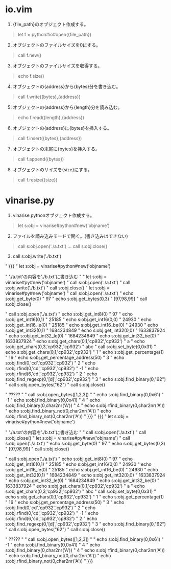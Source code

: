 
io.vim
======

1. {file_path}のオブジェクト作成する。

> let f = python#io#open({file_path})

2. オブジェクトのファイルサイズを0にする。

> call f.new()

3. オブジェクトのファイルサイズを収得する。

> echo f.size()

4. オブジェクトの{address}から{bytes}分を書き込む。

> call f.write({bytes},{address})

5. オブジェクトの{address}から{length}分を読み込む。

> echo f.read({length},{address})

6. オブジェクトの{address}に{bytes}を挿入する。

> call f.insert({bytes},{address})

7. オブジェクトの末尾に{bytes}を挿入する。

> call f.append({bytes})

8. オブジェクトのサイズを{size}にする。

> call f.resize({size})

vinarise.py
===========

1.  vinarise pythonオブジェクト作成する。

> let s:obj = vinarise#python#new('objname')

2. ファイルを読み込みモードで開く。(書き込みはできない)

> call s:obj.open('./a.txt')
> ...
> call s:obj.close()

3. call s:obj.write('./b.txt')


" {{{
" let s:obj = vinarise#python#new('objname')

" './a.txt'の内容を'./b.txt'に書き込む
"
" let s:obj = vinarise#py#new('objname')
" call s:obj.open('./a.txt')
" call s:obj.write('./b.txt')
" call s:obj.close()
" let s:obj = vinarise#py#new('objname')
" call s:obj.open('./a.txt')
" echo s:obj.get_byte(0)
" 97
" echo s:obj.get_bytes(0,3)
" [97,98,99]
" call s:obj.close()

" call s:obj.open('./a.txt')
" echo s:obj.get_int8(0)
" 97
" echo s:obj.get_int16(0,1)
" 25185
" echo s:obj.get_int16(0,0)
" 24930
" echo s:obj.get_int16_le(0)
" 25185
" echo s:obj.get_int16_be(0)
" 24930
" echo s:obj.get_int32(0,1)
" 1684234849
" echo s:obj.get_int32(0,0)
" 1633837924
" echo s:obj.get_int32_le(0)
" 1684234849
" echo s:obj.get_int32_be(0)
" 1633837924
" echo s:obj.get_chars(0,1,'cp932','cp932')
" a
" echo s:obj.get_chars(0,3,'cp932','cp932')
" abc
" call s:obj.set_byte(0,0x31)
" echo s:obj.get_chars(0,1,'cp932','cp932')
" 1
" echo s:obj.get_percentage(1)
" 16
" echo s:obj.get_percentage_address(50)
" 3
" echo s:obj.find(0,'cd','cp932','cp932')
" 2
" echo s:obj.rfind(0,'cd','cp932','cp932')
" -1
" echo s:obj.rfind(6,'cd','cp932','cp932')
" 2
" echo s:obj.find_regexp(0,'[d]','cp932','cp932')
" 3
" echo s:obj.find_binary(0,"62")
" call s:obj.open_bytes("62")
" call s:obj.close()

 
" ?????
"
" call s:obj.open_bytes([1,2,3])
"
" echo s:obj.find_binary(0,0x61)
" -1
" echo s:obj.find_binary(0,0x41)
" 4
" echo s:obj.find_binary(0,char2nr('A'))
" 4
" echo s:obj.rfind_binary(0,char2nr('A'))
" echo s:obj.find_binary_not(0,char2nr('A'))
" echo s:obj.rfind_binary_not(0,char2nr('A'))
" }}}
" {{{
" let s:obj = vinarise#python#new('objname')

" './a.txt'の内容を'./b.txt'に書き込む
"
" call s:obj.open('./a.txt')
" call s:obj.close()
" let s:obj = vinarise#py#new('objname')
" call s:obj.open('./a.txt')
" echo s:obj.get_byte(0)
" 97
" echo s:obj.get_bytes(0,3)
" [97,98,99]
" call s:obj.close()

" call s:obj.open('./a.txt')
" echo s:obj.get_int8(0)
" 97
" echo s:obj.get_int16(0,1)
" 25185
" echo s:obj.get_int16(0,0)
" 24930
" echo s:obj.get_int16_le(0)
" 25185
" echo s:obj.get_int16_be(0)
" 24930
" echo s:obj.get_int32(0,1)
" 1684234849
" echo s:obj.get_int32(0,0)
" 1633837924
" echo s:obj.get_int32_le(0)
" 1684234849
" echo s:obj.get_int32_be(0)
" 1633837924
" echo s:obj.get_chars(0,1,'cp932','cp932')
" a
" echo s:obj.get_chars(0,3,'cp932','cp932')
" abc
" call s:obj.set_byte(0,0x31)
" echo s:obj.get_chars(0,1,'cp932','cp932')
" 1
" echo s:obj.get_percentage(1)
" 16
" echo s:obj.get_percentage_address(50)
" 3
" echo s:obj.find(0,'cd','cp932','cp932')
" 2
" echo s:obj.rfind(0,'cd','cp932','cp932')
" -1
" echo s:obj.rfind(6,'cd','cp932','cp932')
" 2
" echo s:obj.find_regexp(0,'[d]','cp932','cp932')
" 3
" echo s:obj.find_binary(0,"62")
" call s:obj.open_bytes("62")
" call s:obj.close()


" ?????
"
" call s:obj.open_bytes([1,2,3])
"
" echo s:obj.find_binary(0,0x61)
" -1
" echo s:obj.find_binary(0,0x41)
" 4
" echo s:obj.find_binary(0,char2nr('A'))
" 4
" echo s:obj.rfind_binary(0,char2nr('A'))
" echo s:obj.find_binary_not(0,char2nr('A'))
" echo s:obj.rfind_binary_not(0,char2nr('A'))
" }}}

